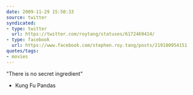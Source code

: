 ```yaml
---
date: 2009-11-29 15:50:33
source: twitter
syndicated:
- type: twitter
  url: https://twitter.com/roytang/statuses/6172469414/
- type: facebook
  url: https://www.facebook.com/stephen.roy.tang/posts/219180954151
quotes/tags:
- movies
---
```


"There is no secret ingredient"

- Kung Fu Pandas